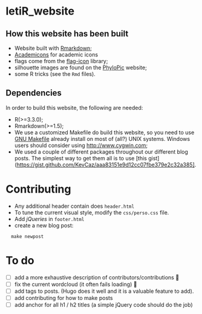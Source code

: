 # letiR_website

## How this website has been built

- Website built with [Rmarkdown](http://rmarkdown.rstudio.com/rmarkdown_websites.html");
- [Academicons](http://jpswalsh.github.io/academicons/) for academic icons
- flags come from the [flag-icon](http://flag-icon-css.lip.is) library;
- silhouette images are found on the [PhyloPic](http://phylopic.org) website;
- some R tricks (see the `Rmd` files).


## Dependencies

In order to build this website, the following are needed:
- R(>=3.3.0);
- Rmarkdown(>=1.5);
- We use a customized Makefile do build this website, so you need to use [GNU Makefile](https://www.gnu.org/software/make/) already install on most of (all?) UNIX systems. Windows users should consider using http://www.cygwin.com;
- We used a couple of different packages throughout our different blog posts. The simplest way to get them all is to use [this gist](https://gist.github.com/KevCaz/aaa83151e9d12cc07fbe379e2c32a385].


# Contributing

- Any additional header contain does `header.html`
- To tune the current visual style, modify the `css/perso.css` file.
- Add *jQueries* in `footer.html`
- create a new blog post:

```
  make newpost
```


# To do

- [ ] add a more exhaustive description of contributors/contributions :raising_hand:
- [ ] fix the current wordcloud (it often fails loading) :pray:
- [ ] add tags to posts. (Hugo does it well and it is a valuable feature to add).
- [ ] add contributing for how to make posts
- [ ] add anchor for all h1 / h2 titles (a simple jQuery code should do the job)
